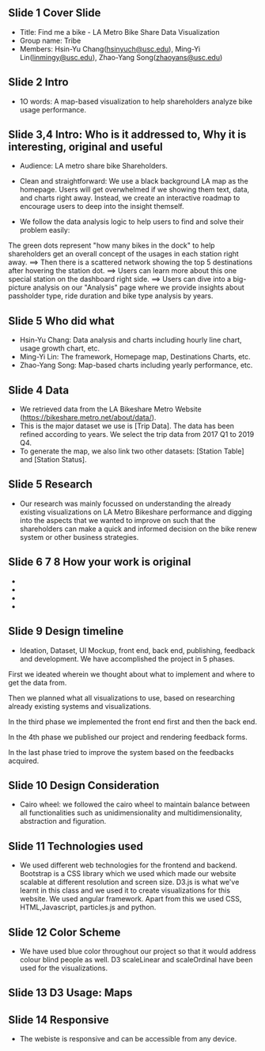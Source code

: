 ## Slide 1 Cover Slide
- Title: Find me a bike - LA Metro Bike Share Data Visualization
- Group name: Tribe
- Members: Hsin-Yu Chang(hsinyuch@usc.edu), Ming-Yi Lin(linmingy@usc.edu), Zhao-Yang Song(zhaoyans@usc.edu)

## Slide 2 Intro

- 1O words: A map-based visualization to help shareholders analyze bike usage performance.

## Slide 3,4 Intro: Who is it addressed to, Why it is interesting, original and useful

- Audience: LA metro share bike Shareholders.

- Clean and straightforward: We use a black background LA map as the homepage. Users will get overwhelmed if we showing them text, data, and charts right away. Instead, we create an interactive roadmap to encourage users to deep into the insight themself. 

- We follow the data analysis logic to help users to find and solve their problem easily: 

The green dots represent "how many bikes in the dock" to help 
shareholders get an overall concept of the usages in each station right away. ==> Then there is a scattered network showing the top 5 destinations after hovering the station dot. ==> Users can learn more about this one special station on the dashboard right side. ==> Users can dive into a big-picture analysis on our "Analysis" page where we provide insights about passholder type, ride duration and bike type analysis by years.

## Slide 5 Who did what

- Hsin-Yu Chang: Data analysis and charts including hourly line chart, usage growth chart, etc.
- Ming-Yi Lin: The framework, Homepage map, Destinations Charts, etc.
- Zhao-Yang Song: Map-based charts including yearly performance, etc.


## Slide 4 Data
- We retrieved data from the LA Bikeshare Metro Website (https://bikeshare.metro.net/about/data/). 
- This is the major dataset we use is [Trip Data]. The data has been refined according to years. We select the trip data from 2017 Q1 to 2019 Q4. 
- To generate the map, we also link two other datasets: [Station Table] and [Station Status].
 

## Slide 5 Research
- Our research was mainly focussed on understanding the already existing visualizations on LA Metro Bikeshare performance and digging into the aspects that we wanted to improve on such that the shareholders can make a quick and informed decision on the bike renew system or other business strategies.


## Slide 6 7 8  How your work is original

-
- 
-
-


## Slide 9 Design timeline
- Ideation, Dataset, UI Mockup, front end, back end, publishing, feedback and development. We have accomplished the project in 5 phases. 

First we ideated wherein we thought about what to implement and where to get the data from. 

Then we planned what all visualizations to use, based on researching already existing systems and visualizations. 

In the third phase we implemented the front end first and then the back end. 

In the 4th phase we published our project and rendering feedback forms. 

In the last phase tried to improve the system based on the feedbacks acquired.

## Slide 10 Design Consideration
- Cairo wheel: we followed the cairo wheel to maintain balance between all functionalities such as unidimensionality and multidimensionality, abstraction and figuration.

## Slide 11 Technologies used 
- We  used different web technologies for the frontend and backend. Bootstrap is a CSS library which we 
 used which made our website scalable at different resolution and screen size. D3.js is 
what we've learnt in this class and we used it to create visualizations for this website. We used angular framework. Apart from this we used CSS, HTML,Javascript, particles.js and python.

## Slide 12 Color Scheme
- We have used blue color throughout our project so that it would address colour blind people as well. D3 scaleLinear and scaleOrdinal have been used for the visualizations.

## Slide 13 D3 Usage: Maps



## Slide 14 Responsive
- The webiste is responsive and can be accessible from any device.
